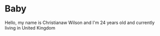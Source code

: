 # Baby
Hello, my name is  Christianaw Wilson and I'm 24 years old and currently living in United Kingdom
